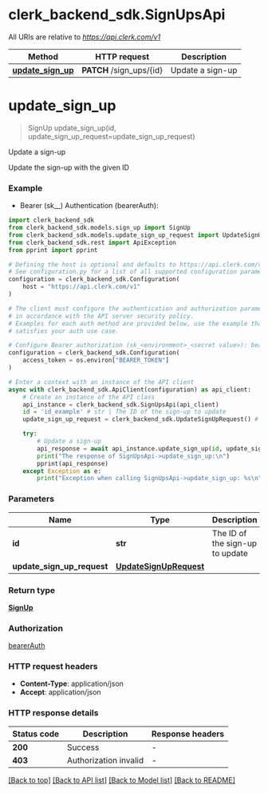 # clerk_backend_sdk.SignUpsApi

All URIs are relative to *https://api.clerk.com/v1*

Method | HTTP request | Description
------------- | ------------- | -------------
[**update_sign_up**](SignUpsApi.md#update_sign_up) | **PATCH** /sign_ups/{id} | Update a sign-up


# **update_sign_up**
> SignUp update_sign_up(id, update_sign_up_request=update_sign_up_request)

Update a sign-up

Update the sign-up with the given ID

### Example

* Bearer (sk_<environment>_<secret value>) Authentication (bearerAuth):

```python
import clerk_backend_sdk
from clerk_backend_sdk.models.sign_up import SignUp
from clerk_backend_sdk.models.update_sign_up_request import UpdateSignUpRequest
from clerk_backend_sdk.rest import ApiException
from pprint import pprint

# Defining the host is optional and defaults to https://api.clerk.com/v1
# See configuration.py for a list of all supported configuration parameters.
configuration = clerk_backend_sdk.Configuration(
    host = "https://api.clerk.com/v1"
)

# The client must configure the authentication and authorization parameters
# in accordance with the API server security policy.
# Examples for each auth method are provided below, use the example that
# satisfies your auth use case.

# Configure Bearer authorization (sk_<environment>_<secret value>): bearerAuth
configuration = clerk_backend_sdk.Configuration(
    access_token = os.environ["BEARER_TOKEN"]
)

# Enter a context with an instance of the API client
async with clerk_backend_sdk.ApiClient(configuration) as api_client:
    # Create an instance of the API class
    api_instance = clerk_backend_sdk.SignUpsApi(api_client)
    id = 'id_example' # str | The ID of the sign-up to update
    update_sign_up_request = clerk_backend_sdk.UpdateSignUpRequest() # UpdateSignUpRequest |  (optional)

    try:
        # Update a sign-up
        api_response = await api_instance.update_sign_up(id, update_sign_up_request=update_sign_up_request)
        print("The response of SignUpsApi->update_sign_up:\n")
        pprint(api_response)
    except Exception as e:
        print("Exception when calling SignUpsApi->update_sign_up: %s\n" % e)
```



### Parameters


Name | Type | Description  | Notes
------------- | ------------- | ------------- | -------------
 **id** | **str**| The ID of the sign-up to update | 
 **update_sign_up_request** | [**UpdateSignUpRequest**](UpdateSignUpRequest.md)|  | [optional] 

### Return type

[**SignUp**](SignUp.md)

### Authorization

[bearerAuth](../README.md#bearerAuth)

### HTTP request headers

 - **Content-Type**: application/json
 - **Accept**: application/json

### HTTP response details

| Status code | Description | Response headers |
|-------------|-------------|------------------|
**200** | Success |  -  |
**403** | Authorization invalid |  -  |

[[Back to top]](#) [[Back to API list]](../README.md#documentation-for-api-endpoints) [[Back to Model list]](../README.md#documentation-for-models) [[Back to README]](../README.md)

